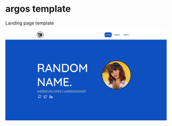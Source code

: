 # argos template
Landing page template

![image](https://github.com/Canitia/argos/blob/master/screenshot.png)

